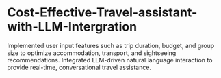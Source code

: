 # Cost-Effective-Travel-assistant-with-LLM-Intergration
Implemented user input features such as trip duration, budget, and group size to optimize accommodation, transport, and sightseeing recommendations. Integrated LLM-driven natural language interaction to provide real-time, conversational travel assistance.
